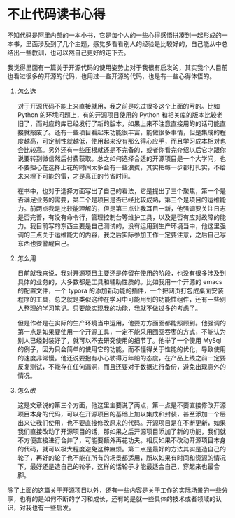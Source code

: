 # 不止代码读书心得

不知代码是阿里内部的一本小书，它是每个人的一些心得感悟拼凑到一起形成的一本书，里面涉及到了几个主题，感觉多看看别人的经验是比较好的，自己能从中总结出一些教训，也可以然自己更好的走下去。

我觉得里面有一篇关于开源代码的使用姿势上对于我很有启发的，其实我个人目前也看过很多的开源的代码，也用过一些开源的代码，也是有一些心得体悟的。

1. 怎么选

   对于开源代码不能上来直接就用，我之前是吃过很多这个上面的亏的。比如 Python 的环境问题上，有的开源项目使用的 Python 和相关库的版本比较老旧了，而对应的库已经发行了新的版本，如果上来不注意直接用的的话可能直接就报废了。还有一些项目看起来功能很丰富，能做很多事情，但是集成的程度越高，可定制性就越低，使用起来没有那么得心应手，而且学习成本相对也会比较高。另外还有一些压根就还是不完备的，或者你看完介绍以后它才跟你说要转到微信然后付费获取。总之如何选择合适的开源项目是一个大学问，也不要担心在选择上花的时间太多会有一些浪费，其实把每一步都打扎实，不给未来埋下可能的雷，才是真正的节省时间。

   在书中，也对于选择方面写出了自己的看法，它是提出了三个聚焦，第一个是否满足业务的需要，第二个是项目是否已经比较成熟，第三个是项目的运维能力。前两点我是比较能理解的，但是第三点让我耳目一新，他强调要关注日志是否完善，有没有命令行，管理控制台等维护工具，以及是否有应对故障的能力。我目前写的东西主要是自己测试的，没有运用到生产环境当中，他这里强调的三点关于运维能力的内容，我之后实际参加工作一定要注意，之后自己写东西也要警醒自己。

2. 怎么用

   目前就我来说，我对开源项目主要还是停留在使用的阶段，也没有很多涉及到具体的业务的，大多数都是工具和辅助性质的。比如我用一个开源的 emacs 的配置文件，一个 typora 的添加新功能的插件，一个把网页打包成桌面安装程序的工具，总之就是类似这种在学习中可能用到的功能性组件，还有一些别人整理的学习笔记。只要能实现我的功能，我就不做过多的考虑了。

   但是作者是在实际的生产环境当中运用，他要方方面面都能照顾到。他强调的第一点是如果要使用一个开源工具，一定不能采用囫囵吞枣的方式，不能认为别人已经封装好了，就可以不去研究使用的细节了。他举了一个使用 MySql 的例子，因为只会简单的使用它的功能，而不懂得关于性能的优化，导致使用的速度非常慢。他还说要抱有小心驶得万年船的态度，在产品上线之前一定要反复测试，不能存在任何漏洞，而且还要对于数据进行备份，避免出现意外的情况。

3. 怎么改

   这是文章说的第三个方面，他这里主要说了两点，第一点是不要直接修改开源项目本身的代码，可以在开源项目的基础上加以集成和封装，甚至添加一个层出来让我们使用，也不要直接修改原来的代码。开源项目是在不断更新，如果我们直接改动了开源项目的话，那如果之后开源项目添加了新的功能，我们就不方便直接进行合并了，可能要额外再花功夫。相反如果不改动开源项目本身的代码，就可以极大程度避免这种麻烦。第二点是最好的方法其实是造自己的轮子，再好的轮子也不能在所有的场景都适用，所以如果有时间和资源的情况下，最好还是造自己的轮子，这样的话轮子才能最适合自己，穿起来也最合脚。

除了上面的这篇关于开源项目以外，还有一些内容是关于工作的实际场景的一些分享，也有的是如何不断的学习和成长，还有的是就一些具体的技术或者领域的认识，对我也有一些启发。
